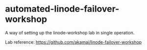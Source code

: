 # automated-linode-failover-workshop
A way of setting up the linode-workshop lab in single operation.

Lab reference: https://github.com/akamai/linode-failover-workshop




